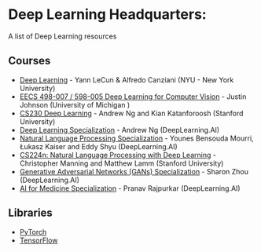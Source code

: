 # Deep Learning Headquarters:
A list of Deep Learning resources

## Courses
* [Deep Learning](https://atcold.github.io/pytorch-Deep-Learning/) - Yann LeCun & Alfredo Canziani (NYU - New York University)
* [EECS 498-007 / 598-005 Deep Learning for Computer Vision](https://web.eecs.umich.edu/~justincj/teaching/eecs498/FA2020/) - Justin Johnson (University of Michigan
)
* [CS230 Deep Learning](https://cs230.stanford.edu/) - Andrew Ng and Kian Katanforoosh (Stanford University)
* [Deep Learning Specialization](https://www.coursera.org/specializations/deep-learning) - Andrew Ng (DeepLearning.AI)
* [Natural Language Processing Specialization](https://www.coursera.org/specializations/natural-language-processing) - Younes Bensouda Mourri, Łukasz Kaiser and Eddy Shyu (DeepLearning.AI)
* [CS224n: Natural Language Processing with Deep Learning](https://web.stanford.edu/class/cs224n/) - Christopher Manning and Matthew Lamm (Stanford University)
* [Generative Adversarial Networks (GANs) Specialization](https://www.coursera.org/specializations/generative-adversarial-networks-gans) - Sharon Zhou (DeepLearning.AI)
* [AI for Medicine Specialization](https://www.coursera.org/specializations/ai-for-medicine) - Pranav Rajpurkar (DeepLearning.AI)

## Libraries
* [PyTorch](https://pytorch.org/tutorials/)
* [TensorFlow](https://www.tensorflow.org/learn)
